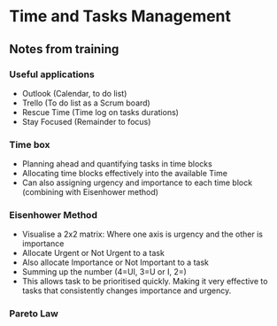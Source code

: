 # Time and Tasks Management
## Notes from training


### Useful applications
- Outlook (Calendar, to do list)
- Trello (To do list as a Scrum board)
- Rescue Time (Time log on tasks durations)
- Stay Focused (Remainder to focus)


### Time box
- Planning ahead and quantifying tasks in time blocks
- Allocating time blocks effectively into the available Time
- Can also assigning urgency and importance to each time block (combining with Eisenhower method)


### Eisenhower Method
- Visualise a 2x2 matrix: Where one axis is urgency and the other is importance
- Allocate Urgent or Not Urgent to a task
- Also allocate Importance or Not Important to a task
- Summing up the number (4=UI, 3=U or I, 2=<blank>)
- This allows task to be prioritised quickly. Making it very effective to tasks that consistently changes importance and urgency.


### Pareto Law
